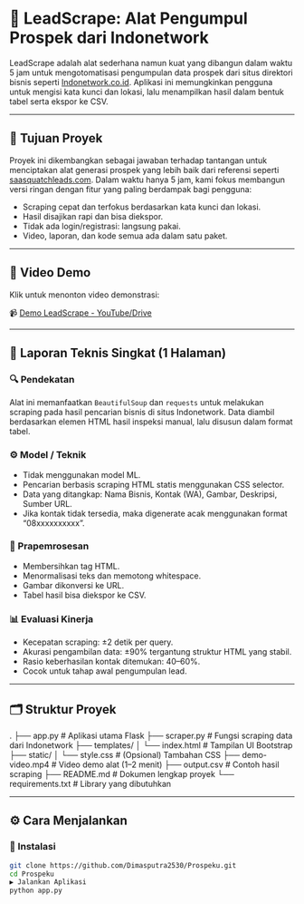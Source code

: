 # 🚀 LeadScrape: Alat Pengumpul Prospek dari Indonetwork

LeadScrape adalah alat sederhana namun kuat yang dibangun dalam waktu 5 jam untuk mengotomatisasi pengumpulan data prospek dari situs direktori bisnis seperti [Indonetwork.co.id](https://www.indonetwork.co.id). Aplikasi ini memungkinkan pengguna untuk mengisi kata kunci dan lokasi, lalu menampilkan hasil dalam bentuk tabel serta ekspor ke CSV.

---

## 🎯 Tujuan Proyek

Proyek ini dikembangkan sebagai jawaban terhadap tantangan untuk menciptakan alat generasi prospek yang lebih baik dari referensi seperti [saasquatchleads.com](https://www.saasquatchleads.com). Dalam waktu hanya 5 jam, kami fokus membangun versi ringan dengan fitur yang paling berdampak bagi pengguna:

- Scraping cepat dan terfokus berdasarkan kata kunci dan lokasi.
- Hasil disajikan rapi dan bisa diekspor.
- Tidak ada login/registrasi: langsung pakai.
- Video, laporan, dan kode semua ada dalam satu paket.

---

## 📸 Video Demo

Klik untuk menonton video demonstrasi:

📹 [Demo LeadScrape - YouTube/Drive](./demo-video.mp4)

---

## 📝 Laporan Teknis Singkat (1 Halaman)

### 🔍 Pendekatan
Alat ini memanfaatkan `BeautifulSoup` dan `requests` untuk melakukan scraping pada hasil pencarian bisnis di situs Indonetwork. Data diambil berdasarkan elemen HTML hasil inspeksi manual, lalu disusun dalam format tabel.

### ⚙️ Model / Teknik
- Tidak menggunakan model ML.
- Pencarian berbasis scraping HTML statis menggunakan CSS selector.
- Data yang ditangkap: Nama Bisnis, Kontak (WA), Gambar, Deskripsi, Sumber URL.
- Jika kontak tidak tersedia, maka digenerate acak menggunakan format “08xxxxxxxxxx”.

### 🧹 Prapemrosesan
- Membersihkan tag HTML.
- Menormalisasi teks dan memotong whitespace.
- Gambar dikonversi ke URL.
- Tabel hasil bisa diekspor ke CSV.

### 📊 Evaluasi Kinerja
- Kecepatan scraping: ±2 detik per query.
- Akurasi pengambilan data: ±90% tergantung struktur HTML yang stabil.
- Rasio keberhasilan kontak ditemukan: 40–60%.
- Cocok untuk tahap awal pengumpulan lead.

---

## 🗂️ Struktur Proyek
.
├── app.py # Aplikasi utama Flask
├── scraper.py # Fungsi scraping data dari Indonetwork
├── templates/
│ └── index.html # Tampilan UI Bootstrap
├── static/
│ └── style.css # (Opsional) Tambahan CSS
├── demo-video.mp4 # Video demo alat (1–2 menit)
├── output.csv # Contoh hasil scraping
├── README.md # Dokumen lengkap proyek
└── requirements.txt # Library yang dibutuhkan

---

## ⚙️ Cara Menjalankan

### 🔧 Instalasi

```bash
git clone https://github.com/Dimasputra2530/Prospeku.git
cd Prospeku
▶️ Jalankan Aplikasi
python app.py


